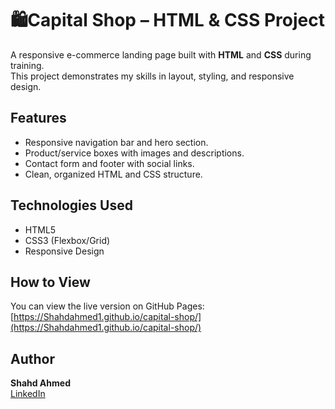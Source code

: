 # 🛍️Capital Shop – HTML & CSS Project
 
A responsive e-commerce landing page built with **HTML** and **CSS** during training.  
This project demonstrates my skills in layout, styling, and responsive design.

## Features
- Responsive navigation bar and hero section.
- Product/service boxes with images and descriptions.
- Contact form and footer with social links.
- Clean, organized HTML and CSS structure.

## Technologies Used
- HTML5
- CSS3 (Flexbox/Grid)
- Responsive Design

## How to View
You can view the live version on GitHub Pages:  
[https://Shahdahmed1.github.io/capital-shop/](https://Shahdahmed1.github.io/capital-shop/)


## Author
**Shahd Ahmed**  
[LinkedIn](https://www.linkedin.com/in/shahd-ahmed-9ab142330/) 
